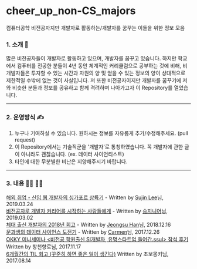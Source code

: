 # cheer_up_non-CS_majors
컴퓨터공학 비전공자지만 개발자로 활동하는/개발자를 꿈꾸는 이들을 위한 정보 모음 

### 1. 소개 :speech_balloon: 
많은 비전공자들이 개발자로 활동하고 있으며, 개발자를 꿈꾸고 있습니다. 하지만 학교에서 컴퓨터를 전공한 분들이 4년 동안 체계적인 커리큘럼으로 공부하는 것에 비해, 비개발자들은 투자할 수 있는 시간과 자원의 양 및 얻을 수 있는 정보의 양이 상대적으로 제한적일 수밖에 없는 것이 사실입니다. 저 또한 비전공자이지만 개발자를 꿈꾸기에 저와 비슷한 분들과 정보를 공유하고 함께 격려하며 나아가고자 이 Repository를 열었습니다.

* * *

### 2. 운영방식 :writing_hand:
1. 누구나 기여하실 수 있습니다. 원하시는 정보를 자유롭게 추가/수정해주세요. (pull request)
2. 이 Repository에서는 기술직군을 '개발자'로 통칭하였습니다. 꼭 개발자에 관한 글이 아니라도 괜찮습니다. (ex. 데이터 사이언티스트)
3. 타인에 대한 무분별한 비난은 지양해주시기 바랍니다. 

* * *

### 3. 내용 :woman_technologist: :man_technologist:
[해외 취업 - 신입 웹 개발자의 싱가포르 상륙기](https://sujinlee.me/how-i-landed-my-dream-job-in-sg/) - Written by [Sujin Lee](https://github.com/sujinleeme)님, 2019.03.24    
[비전공자로 개발자 커리어를 시작하는 사람들에게](https://www.youtube.com/watch?v=5bIzMeC6Djk) - Written by [승지니어](https://www.youtube.com/channel/UCW4ixpFivk6eJl8b5bFOLkg)님, 2019.03.02  
[체대 출신 개발자의 2018년 회고](https://ryan-han.com/post/memoirs/memoirs2018/) - Written by [Jeongsu Han](https://github.com/integerous)님, 2018.12.16    
[문과생의 데이터 사이언스 도전기](https://brunch.co.kr/@carmenlee/46) - Written by [Carmen](https://brunch.co.kr/@carmenlee#info)님, 2017.12.26    
[OKKY 미니세미나 <비전공 학원출신 SI개발자, 유명스타트업 들어간.ssul> 참석 후기](https://jojoldu.tistory.com/247) Written by 창천향로님, 2017.11.17    
[6개월간의 TIL 회고 (꾸준히 하면 좋은 일이 생긴다)](https://wayhome25.github.io/til/2017/08/14/TIL-for-6-months/) Written by 초보몽키님, 2017.08.14
